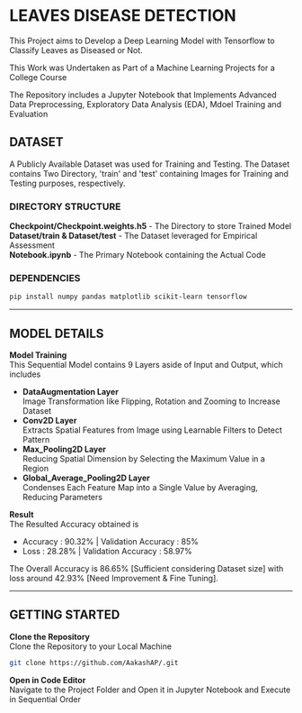 # LEAVES DISEASE DETECTION

This Project aims to Develop a Deep Learning Model with Tensorflow to Classify Leaves as Diseased or Not.

This Work was Undertaken as Part of a Machine Learning Projects for a College Course

The Repository includes a Jupyter Notebook that Implements Advanced Data Preprocessing, Exploratory Data Analysis (EDA), Mdoel Training and Evaluation

## DATASET

A Publicly Available Dataset was used for Training and Testing. The Dataset contains Two Directory, 'train' and 'test' containing Images for Training and Testing purposes, respectively.

### DIRECTORY STRUCTURE

**Checkpoint/Checkpoint.weights.h5** - The Directory to store Trained Model<br>
**Dataset/train & Dataset/test** - The Dataset leveraged for Empirical Assessment<br>
**Notebook.ipynb** - The Primary Notebook containing the Actual Code

### DEPENDENCIES

```bash
pip install numpy pandas matplotlib scikit-learn tensorflow
```

---

## MODEL DETAILS

**Model Training** <br>
This Sequential Model contains 9 Layers aside of Input and Output, which includes
- **DataAugmentation Layer** <br>
  Image Transformation like Flipping, Rotation and Zooming to Increase Dataset
- **Conv2D Layer** <br>
  Extracts Spatial Features from Image using Learnable Filters to Detect Pattern
- **Max_Pooling2D Layer** <br>
  Reducing Spatial Dimension by Selecting the Maximum Value in a Region
- **Global_Average_Pooling2D Layer** <br>
  Condenses Each Feature Map into a Single Value by Averaging, Reducing Parameters

**Result** <br>
The Resulted Accuracy obtained is
- Accuracy : 90.32% | Validation Accuracy : 85% 
- Loss : 28.28% | Validation Accuracy : 58.97%

The Overall Accuracy is 86.65% [Sufficient considering Dataset size] with loss around 42.93% [Need Improvement & Fine Tuning].

---

## GETTING STARTED

**Clone the Repository** <br>
  Clone the Repository to your Local Machine
  ```bash
  git clone https://github.com/AakashAP/.git
  ```

**Open in Code Editor** <br>
  Navigate to the Project Folder and Open it in Jupyter Notebook and Execute in Sequential Order